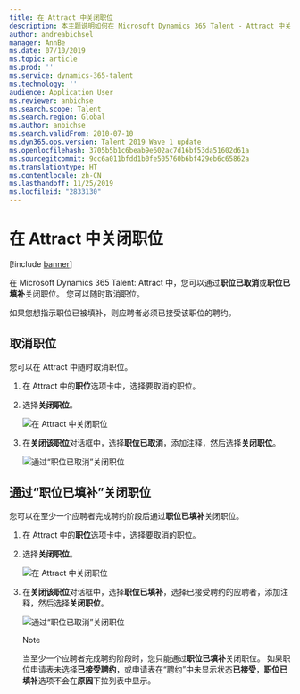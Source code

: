 ```yaml
---
title: 在 Attract 中关闭职位
description: 本主题说明如何在 Microsoft Dynamics 365 Talent - Attract 中关闭职位。
author: andreabichsel
manager: AnnBe
ms.date: 07/10/2019
ms.topic: article
ms.prod: ''
ms.service: dynamics-365-talent
ms.technology: ''
audience: Application User
ms.reviewer: anbichse
ms.search.scope: Talent
ms.search.region: Global
ms.author: anbichse
ms.search.validFrom: 2010-07-10
ms.dyn365.ops.version: Talent 2019 Wave 1 update
ms.openlocfilehash: 3705b5b1c6beab9e602ac7d16bf53da51602d61a
ms.sourcegitcommit: 9cc6a011bfdd1b0fe505760b6bf429eb6c65862a
ms.translationtype: HT
ms.contentlocale: zh-CN
ms.lasthandoff: 11/25/2019
ms.locfileid: "2833130"
---
```

# <a name="close-a-job-in-attract"></a>在 Attract 中关闭职位

[!include [banner](includes/banner.md)]

在 Microsoft Dynamics 365 Talent: Attract 中，您可以通过**职位已取消**或**职位已填补**关闭职位。 您可以随时取消职位。

如果您想指示职位已被填补，则应聘者必须已接受该职位的聘约。

## <a name="cancel-a-job"></a>取消职位

您可以在 Attract 中随时取消职位。

1. 在 Attract 中的**职位**选项卡中，选择要取消的职位。

2. 选择**关闭职位**。

   ![在 Attract 中关闭职位](./media/attract-close-job.png)

3. 在**关闭该职位**对话框中，选择**职位已取消**，添加注释，然后选择**关闭职位**。

   ![通过“职位已取消”关闭职位](./media/attract-close-job-as-cancelled.png)

## <a name="close-a-job-as-position-filled"></a>通过“职位已填补”关闭职位

您可以在至少一个应聘者完成聘约阶段后通过**职位已填补**关闭职位。

1. 在 Attract 中的**职位**选项卡中，选择要取消的职位。

2. 选择**关闭职位**。

   ![在 Attract 中关闭职位](./media/attract-close-job.png)

3. 在**关闭该职位**对话框中，选择**职位已填补**，选择已接受聘约的应聘者，添加注释，然后选择**关闭职位**。

   ![通过“职位已取消”关闭职位](./media/attract-close-job-as-position-filled.png)

   > [!NOTE]
   > 当至少一个应聘者完成聘约阶段时，您只能通过**职位已填补**关闭职位。 如果职位申请表未选择**已接受聘约**，或申请表在“聘约”中未显示状态**已接受**，**职位已填补**选项不会在**原因**下拉列表中显示。


